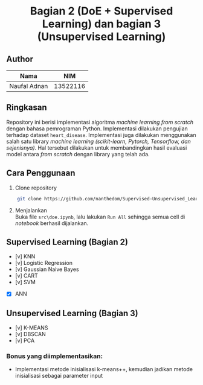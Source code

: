 <div align="center">
  <h1>Bagian 2 (DoE + Supervised Learning) dan bagian 3 (Unsupervised Learning)</h1>
</div>

## Author
|Nama|NIM|
|-|-|
|Naufal Adnan|13522116|

## Ringkasan
Repository ini berisi implementasi algoritma _machine learning from scratch_ dengan bahasa pemrograman Python. Implementasi dilakukan pengujian terhadap dataset `heart_disease`. Implementasi juga dilakukan menggunakan salah satu library _machine learning (scikit-learn, Pytorch, Tensorflow, dan sejenisnya)_. Hal tersebut dilakukan untuk membandingkan hasil evaluasi model antara _from scratch_ dengan library yang telah ada.

## Cara Penggunaan
1. Clone repository
``` sh
    git clone https://github.com/nanthedom/Supervised-Unsupervised_Learning.git
```
2. Menjalankan
    </br>Buka file `src\doe.ipynb`, lalu lakukan `Run All` sehingga semua cell di _notebook_ berhasil dijalankan.

## Supervised Learning (Bagian 2)
- [v] KNN
- [v] Logistic Regression
- [v] Gaussian Naive Bayes
- [v] CART
- [v] SVM
- [x] ANN

## Unsupervised Learning (Bagian 3)
- [v] K-MEANS
- [v] DBSCAN
- [v] PCA

### Bonus yang diimplementasikan:
- Implementasi metode inisialisasi k-means++, kemudian jadikan metode inisialisasi sebagai parameter input
